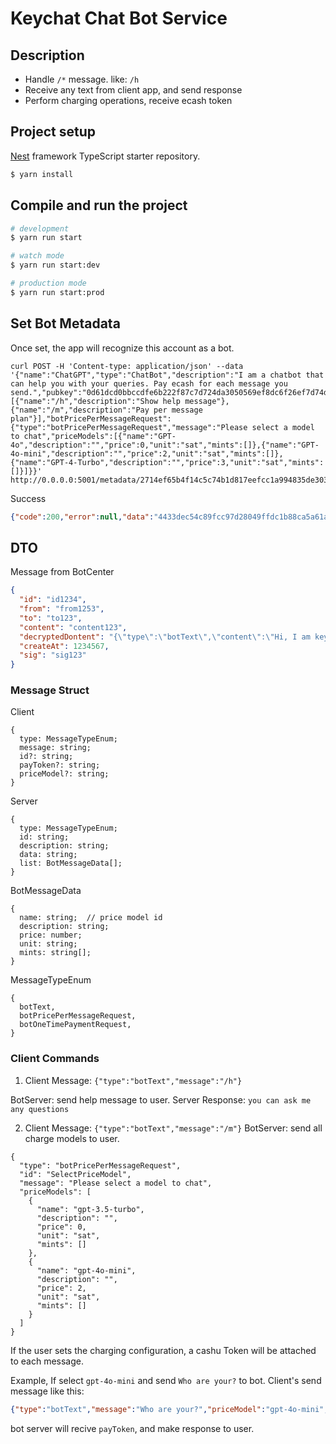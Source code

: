 # Keychat Chat Bot Service

## Description

* Handle `/*` message. like: `/h` 
* Receive any text from client app, and send response
* Perform charging operations, receive ecash token

## Project setup
[Nest](https://github.com/nestjs/nest) framework TypeScript starter repository.

```bash
$ yarn install
```

## Compile and run the project

```bash
# development
$ yarn run start

# watch mode
$ yarn run start:dev

# production mode
$ yarn run start:prod
```

## Set Bot Metadata
Once set, the app will recognize this account as a bot.

```
curl POST -H 'Content-type: application/json' --data '{"name":"ChatGPT","type":"ChatBot","description":"I am a chatbot that can help you with your queries. Pay ecash for each message you send.","pubkey":"0d61dcd0bbccdfe6b222f87c7d724da3050569ef8dc6f26ef7d74d24eafd97cb","commands":[{"name":"/h","description":"Show help message"},{"name":"/m","description":"Pay per message plan"}],"botPricePerMessageRequest":{"type":"botPricePerMessageRequest","message":"Please select a model to chat","priceModels":[{"name":"GPT-4o","description":"","price":0,"unit":"sat","mints":[]},{"name":"GPT-4o-mini","description":"","price":2,"unit":"sat","mints":[]},{"name":"GPT-4-Turbo","description":"","price":3,"unit":"sat","mints":[]}]}}' http://0.0.0.0:5001/metadata/2714ef65b4f14c5c74b1d817eefcc1a994835de3034bfd2d5e2d3e8abbbadf32
```
Success
```json
{"code":200,"error":null,"data":"4433dec54c89fcc97d28049ffdc1b88ca5a61a1be5a4890719615bf4ebdf50f6"}
```

## DTO
Message from BotCenter

```json
{
  "id": "id1234",
  "from": "from1253",
  "to": "to123",
  "content": "content123",
  "decryptedDontent": "{\"type\":\"botText\",\"content\":\"Hi, I am keychat.\"}",
  "createAt": 1234567,
  "sig": "sig123"
}
```

### Message Struct 

Client
```
{
  type: MessageTypeEnum;
  message: string;
  id?: string;
  payToken?: string;
  priceModel?: string;
}
```

Server
```
{
  type: MessageTypeEnum;
  id: string;
  description: string;
  data: string;
  list: BotMessageData[];
}
```

BotMessageData
```
{
  name: string;  // price model id
  description: string;
  price: number;
  unit: string;
  mints: string[];
}
```

MessageTypeEnum 
```
{
  botText,
  botPricePerMessageRequest, 
  botOneTimePaymentRequest,  
}
```

### Client Commands
1. Client Message:
`{"type":"botText","message":"/h"}`

BotServer: send help message to user.
Server Response: `you can ask me any questions`

2. Client Message: `{"type":"botText","message":"/m"}`
BotServer: send all charge models to user. 

```
{
  "type": "botPricePerMessageRequest",
  "id": "SelectPriceModel",
  "message": "Please select a model to chat",
  "priceModels": [
    {
      "name": "gpt-3.5-turbo",
      "description": "",
      "price": 0,
      "unit": "sat",
      "mints": []
    },
    {
      "name": "gpt-4o-mini",
      "description": "",
      "price": 2,
      "unit": "sat",
      "mints": []
    }
  ]
}
```
If the user sets the charging configuration, a cashu Token will be attached to each message.

Example, If select `gpt-4o-mini` and  send `Who are your?` to bot.
Client's send message like this:

```json
{"type":"botText","message":"Who are your?","priceModel":"gpt-4o-mini","payToken":"cashuBo2Ftd2h0dHBzOi8vODMzMy5zcGFjZTozMzM4YXVjc2F0YXSBomFpSAB1nj-LBrNvYXCBo2FhAmFzeEBhODljMjk0ZTBjMDhkMzQ0YTljZmRhZDgzMzFmNDI5ZDRiZWE0ZDJkYjA0NzBiMjExZDM5MDY1MWRhZDAwOWZkYWNYIQKGsB8Zx6ABj3Z02asmKR9HFDySfVHgP_UDhnSPMvWquw"}
```

bot server will recive `payToken`, and make response to user.